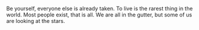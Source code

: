 Be yourself, everyone else is already taken.
To live is the rarest thing in the world. Most people exist, that is all.
We are all in the gutter, but some of us are looking at the stars.
